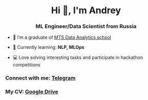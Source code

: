 <h1 align="center">Hi 👋, I'm Andrey</h1>
<h3 align="center">ML Engineer/Data Scientist from Russia</h3>

- 🔭 I’m a graduate of [MTS Data Analytics school](https://www.teta.mts.ru/analytics-school)

- 🌱 Currently learning: **NLP, MLOps**

- 💻 Love solving interesting tasks and participate in hackathon competitions

### Connect with me: [Telegram](https://t.me/Avenircs)
### My CV: [Google Drive](https://drive.google.com/file/d/1uWR7wGLXGFJHp4Wj1eq9JNSUDb0SfMWY/view?usp=sharing)
